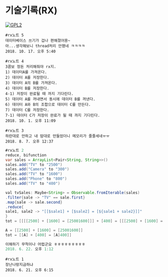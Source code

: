 # 기술기록(RX)

[![GPL2](https://img.shields.io/badge/license-GPL2-yellowgreen.svg)](https://github.com/parkkw09/parkSync/edit/master/LICENSE)

```
#rx노트 5
데이터베이스 쓰기가 겁나 편해졌어용~
아...생각해보니 thread처리 안했네 ㅋㅋㅋㅋ
2018. 10. 17. 오후 5:40
```

```
#rx노트 4
3콤보 정돈 처리해줘야 rx지.
1) 데이터A를 가져온다.
2) 데이터 A를 저장한다.
3) 데이터 A의 B를 가져온다.
4) 데이터 B를 저장한다.
4-1) 저장이 완료될 때 까지 기다린다.
5) 데이터 A를 꺼내면서 동시에 데이터 B를 꺼낸다.
6) 데이터 A와 B의 조합으로 데이터 C를 만든다.
7) 데이터 C를 저장한다.
7-1) 데이터 C가 저장이 완료가 될 때 까지 기다린다.
2018. 10. 1. 오후 11:09
```

```
#rx노트 3
하란대로 안하고 내 맘대로 만들었더니 메모리가 줄줄세네ㅠㅠ
2018. 8. 7. 오후 12:37
```

```java
#rx노트 2
reduce, bifunction
var sales = ArrayList<Pair<String, String>>()
sales.add("TV" to "2500")
sales.add("Camera" to "300")
sales.add("TV" to "1600")
sales.add("Phone" to "800")
sales.add("TV" to "400")

val tvSales: Maybe<String> = Observable.fromIterable(sales)
.filter{sale -> "TV" == sale.first}
.map{sale -> sale.second}
.reduce{
sale1, sale2 -> "[[$sale1] + [$sale2] = [${sale1 + sale2}]]"
}
tot = [[[[2500] + [1600] = [25001600]]] + [400] = [[[2500] + [1600] = [25001600]]400]]

A = [[2500] + [1600] = [25001600]]
tot = [[A] + [400] = [A]400]]

이해하기 무척이나 어렵군요 ㅎㅎㅎㅎㅎㅎㅎㅎㅎ
2018. 6. 22. 오후 1:12
```

```
#rx노트 1
장난나랑지금하냐
2018. 6. 21. 오후 6:15
```
